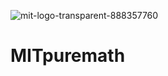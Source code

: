 ![mit-logo-transparent-888357760](https://github.com/user-attachments/assets/8eb0941f-4a07-4ee5-9aaa-f8e5053a3258)
# MITpuremath
